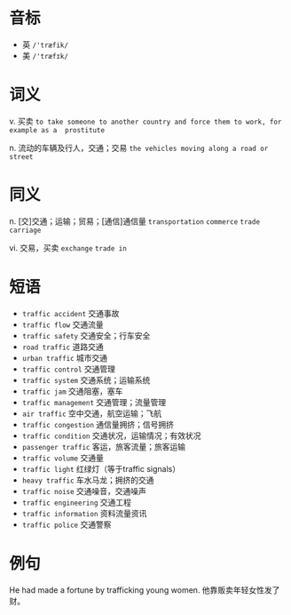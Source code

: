 # 音标

- 英 `/'træfik/`
- 美 `/'træfɪk/`

# 词义

v. 买卖
`to take someone to another country and force them to work, for example as a  prostitute `

n. 流动的车辆及行人，交通；交易
`the vehicles moving along a road or street`

# 同义

n. [交]交通；运输；贸易；[通信]通信量
`transportation` `commerce` `trade` `carriage`

vi. 交易，买卖
`exchange` `trade in`

# 短语

- `traffic accident` 交通事故
- `traffic flow` 交通流量
- `traffic safety` 交通安全；行车安全
- `road traffic` 道路交通
- `urban traffic` 城市交通
- `traffic control` 交通管理
- `traffic system` 交通系统；运输系统
- `traffic jam` 交通阻塞，塞车
- `traffic management` 交通管理；流量管理
- `air traffic` 空中交通，航空运输；飞航
- `traffic congestion` 通信量拥挤；信号拥挤
- `traffic condition` 交通状况，运输情况；有效状况
- `passenger traffic` 客运，旅客流量；旅客运输
- `traffic volume` 交通量
- `traffic light` 红绿灯（等于traffic signals）
- `heavy traffic` 车水马龙；拥挤的交通
- `traffic noise` 交通噪音，交通噪声
- `traffic engineering` 交通工程
- `traffic information` 资料流量资讯
- `traffic police` 交通警察

# 例句

He had made a fortune by trafficking young women.
他靠贩卖年轻女性发了财。


